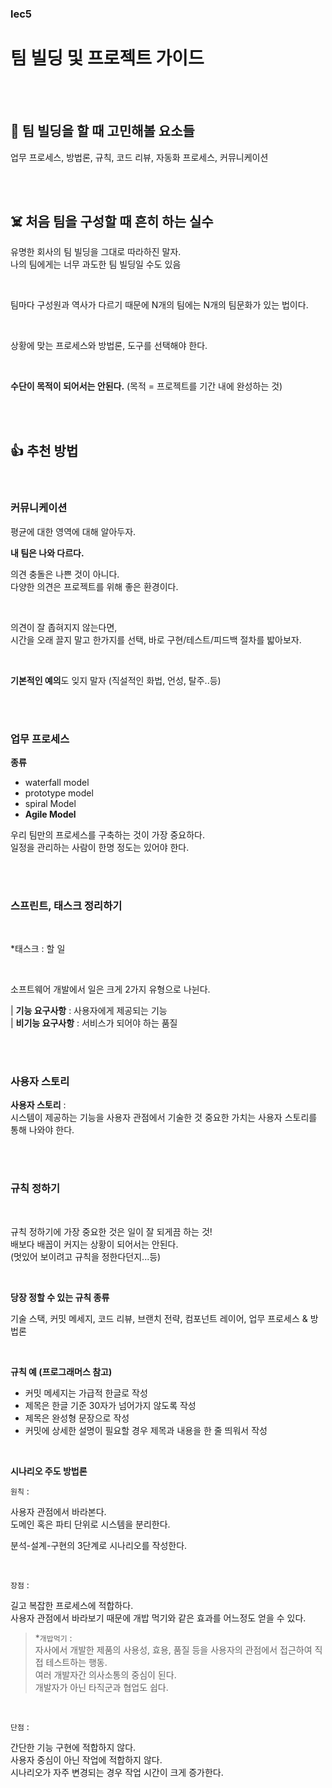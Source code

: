 ### lec5

# 팀 빌딩 및 프로젝트 가이드

<br>
<br>

## 🤔 팀 빌딩을 할 때 고민해볼 요소들

업무 프로세스, 방법론, 규칙, 코드 리뷰, 자동화 프로세스, 커뮤니케이션

<br>
<br>

## ☠️ 처음 팀을 구성할 때 흔히 하는 실수

유명한 회사의 팀 빌딩을 그대로 따라하진 말자.<br>
나의 팀에게는 너무 과도한 팀 빌딩일 수도 있음

<br>

팀마다 구성원과 역사가 다르기 때문에 N개의 팀에는 N개의 팀문화가 있는 법이다.

<br>

상황에 맞는 프로세스와 방법론, 도구를 선택해야 한다.

<br>

**수단이 목적이 되어서는 안된다.**
(목적 = 프로젝트를 기간 내에 완성하는 것)

<br>
<br>

## 👍 추천 방법

<br>

### 커뮤니케이션

평균에 대한 영역에 대해 알아두자.

**내 팀은 나와 다르다.**

의견 충돌은 나쁜 것이 아니다. <br>
다양한 의견은 프로젝트를 위해 좋은 환경이다.

<br>

의견이 잘 좁혀지지 않는다면,<br>
시간을 오래 끌지 말고 한가지를 선택, 바로 구현/테스트/피드백 절차를 밟아보자.

<br>

**기본적인 예의**도 잊지 말자
(직설적인 화법, 언성, 탈주..등)

<br>
<br>

### 업무 프로세스

**종류**

- waterfall model
- prototype model
- spiral Model
- **Agile Model**

우리 팀만의 프로세스를 구축하는 것이 가장 중요하다.<br>
일정을 관리하는 사람이 한명 정도는 있어야 한다.

<br>
<br>

### 스프린트, 태스크 정리하기

<br>

\*태스크 : 할 일

<br>

소프트웨어 개발에서 일은 크게 2가지 유형으로 나뉜다.

| **기능 요구사항** : 사용자에게 제공되는 기능 <br>
| **비기능 요구사항** : 서비스가 되어야 하는 품질

<br>
<br>

### 사용자 스토리

**사용자 스토리** : <br>
시스템이 제공하는 기능을 사용자 관점에서 기술한 것
중요한 가치는 사용자 스토리를 통해 나와야 한다.

<br>
<br>

<!--칭찬머쓱이 약관에, 비적절한 언어 사용등으로 인해 계정이 블록 될 수 있다 라는 조항을 넣어둔 후,
실제 신고 횟수에 따라 계정 블록을 진행하도록 해도 좋을 것 같다.-->

### 규칙 정하기

<br>

규칙 정하기에 가장 중요한 것은 일이 잘 되게끔 하는 것!<br>
배보다 배꼽이 커지는 상황이 되어서는 안된다.<br>
(멋있어 보이려고 규칙을 정한다던지...등)

<br>

**당장 정할 수 있는 규칙 종류**

기술 스택, 커밋 메세지, 코드 리뷰, 브랜치 전략, 컴포넌트 레이어, 업무 프로세스 & 방법론

<br>

**규칙 예 (프로그래머스 참고)**

- 커밋 메세지는 가급적 한글로 작성
- 제목은 한글 기준 30자가 넘어가지 않도록 작성
- 제목은 완성형 문장으로 작성
- 커밋에 상세한 설명이 필요할 경우 제목과 내용을 한 줄 띄워서 작성

<br>

**시나리오 주도 방법론**

`원칙` :<br>

사용자 관점에서 바라본다.<br>
도메인 혹은 파티 단위로 시스템을 분리한다.

분석-설계-구현의 3단계로 시나리오를 작성한다.

<br>

`장점` : <br>

길고 복잡한 프로세스에 적합하다.<br>
사용자 관점에서 바라보기 때문에 개밥 먹기와 같은 효과를 어느정도 얻을 수 있다. <br>

> \*`개밥먹기` : <br>
> 자사에서 개발한 제품의 사용성, 효용, 품질 등을 사용자의 관점에서 접근하여 직접 테스트하는 행동.<br>
> 여러 개발자간 의사소통의 중심이 된다.<br>
> 개발자가 아닌 타직군과 협업도 쉽다.

<br>

`단점` : <br>

간단한 기능 구현에 적합하지 않다.<br>
사용자 중심이 아닌 작업에 적합하지 않다.<br>
시나리오가 자주 변경되는 경우 작업 시간이 크게 증가한다.<br>
